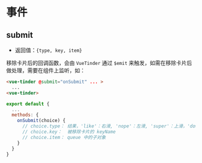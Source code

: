 # 事件

## submit

* 返回值：`{type, key, item}`

移除卡片后的回调函数，会由 `VueTinder` 通过 `$emit` 来触发，如需在移除卡片后做处理，需要在组件上监听，如：

```html
<vue-tinder @submit="onSubmit" ... >
  ...
<vue-tinder>
```

```js
export default {
  ...
  methods: {
    onSubmit(choice) {
      // choice.type： 结果，'like'：右滑, 'nope'：左滑, 'super'：上滑，'down'：下滑
      // choice.key：  被移除卡片的 keyName
      // choice.item： queue 中的子对象
    }
  }
}
```